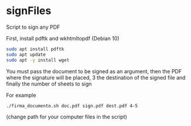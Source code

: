 # signFiles
Script to sign any PDF


First, install pdftk and wkhtmltopdf (Debian 10)
```bash
sudo apt install pdftk
sudo apt update
sudo apt -y install wget
```



You must pass the document to be signed as an argument, then the PDF where the signature will be placed, 3 the destination of the signed file and finally the number of sheets to sign

For example

```bash
./firma_documento.sh doc.pdf sign.pdf dest.pdf 4-5
```

(change path for your computer files in the script)
